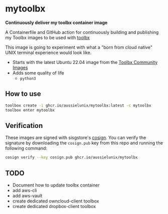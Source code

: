 # mytoolbx

**Continuously deliver my toolbx container image**

A Containerfile and GitHub action for continuously building and publishing my Toolbx images to be used with [toolbx](https://containertoolbx.org/)

This image is going to experiment with what a "born from cloud native" UNIX terminal experience would look like.

- Starts with the latest Ubuntu 22.04 image from the [Toolbx Community Images](https://github.com/toolbx-images/images)
- Adds some quality of life
  - `python3`

## How to use

```bash
toolbox create -i ghcr.io/aussielunix/mytoolbx:latest -c mytoolbx
toolbox enter mytoolbx
```


## Verification

These images are signed with sisgstore's [cosign](https://docs.sigstore.dev/cosign/overview/). You can verify the signature by downloading the `cosign.pub` key from this repo and running the following command:

```bash
cosign verify --key cosign.pub ghcr.io/aussielunix/mytoolbx
```

## TODO

* Document how to update toolbx container
* add aws-cli
* add aws-vault
* create dedicated owncloud-client toolbox
* create dedicated dropbox-client toolbox



